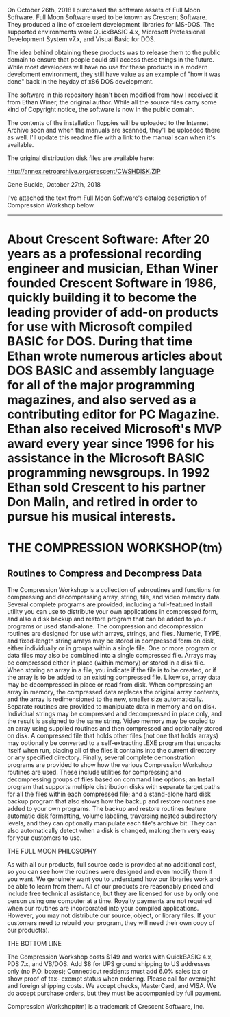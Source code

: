 On October 26th, 2018 I purchased the software assets of Full Moon Software.
Full Moon Software used to be known as Crescent Software.  They produced a line
of excellent development libraries for MS-DOS.  The supported environments were
QuickBASIC 4.x, Microsoft Professional Development System v7.x, and Visual 
Basic for DOS.

The idea behind obtaining these products was to release them to the public
domain to ensure that people could still access these things in the future.
While most developers will have no use for these products in a modern 
develoment environment, they still have value as an example of "how it was 
done" back in the heyday of x86 DOS development. 

The software in this repository hasn't been modified from how I received it 
from Ethan Winer, the original author.  While all the source files carry some 
kind of Copyright notice, the software is now in the public domain.

The contents of the installation floppies will be uploaded to the Internet
Archive soon and when the manuals are scanned, they'll be uploaded there
as well.  I'll update this readme file with a link to the manual scan when
it's available.

The original distribution disk files are available here:

http://annex.retroarchive.org/crescent/CWSHDISK.ZIP


Gene Buckle, October 27th, 2018

I've attached the text from Full Moon Software's catalog description of 
Compression Workshop below.

-------------------------------------------------------------------------------
About Crescent Software:
After 20 years as a professional recording engineer and musician, Ethan
Winer founded Crescent Software in 1986, quickly building it to become the
leading provider of add-on products for use with Microsoft compiled BASIC
for DOS. During that time Ethan wrote numerous articles about DOS BASIC and
assembly language for all of the major programming magazines, and also
served as a contributing editor for PC Magazine. Ethan also received
Microsoft's MVP award every year since 1996 for his assistance in the
Microsoft BASIC programming newsgroups. In 1992 Ethan sold Crescent to his
partner Don Malin, and retired in order to pursue his musical interests.
=============================================================================

THE COMPRESSION WORKSHOP(tm)
============================

Routines to Compress and Decompress Data
----------------------------------------

The Compression Workshop is a collection of subroutines and functions for 
compressing and decompressing array, string, file, and video memory data. 
Several complete programs are provided, including a full-featured Install 
utility you can use to distribute your own applications in compressed form, 
and also a disk backup and restore program that can be added to your programs 
or used stand-alone.
     The compression and decompression routines are designed for use with 
arrays, strings, and files. Numeric, TYPE, and fixed-length string arrays may 
be stored in compressed form on disk, either individually or in groups within 
a single file. One or more program or data files may also be combined into a 
single compressed file. Arrays may be compressed either in place (within 
memory) or stored in a disk file. When storing an array in a file, you 
indicate if the file is to be created, or if the array is to be added to an 
existing compressed file. Likewise, array data may be decompressed in place or 
read from disk. When compressing an array in memory, the compressed data 
replaces the original array contents, and the array is redimensioned to the 
new, smaller size automatically.
     Separate routines are provided to manipulate data in memory and on disk. 
Individual strings may be compressed and decompressed in place only, and the 
result is assigned to the same string. Video memory may be copied to an array 
using supplied routines and then compressed and optionally stored on disk. A 
compressed file that holds other files (not one that holds arrays) may 
optionally be converted to a self-extracting .EXE program that unpacks itself 
when run, placing all of the files it contains into the current directory or 
any specified directory.
     Finally, several complete demonstration programs are provided to show how 
the various Compression Workshop routines are used. These include utilities 
for compressing and decompressing groups of files based on command line 
options; an Install program that supports multiple distribution disks with 
separate target paths for all the files within each compressed file; and a 
stand-alone hard disk backup program that also shows how the backup and 
restore routines are added to your own programs. The backup and restore 
routines feature automatic disk formatting, volume labeling, traversing nested 
subdirectory levels, and they can optionally manipulate each file's archive 
bit. They can also automatically detect when a disk is changed, making them 
very easy for your customers to use.

THE FULL MOON PHILOSOPHY

As with all our products, full source code is provided at no additional cost, 
so you can see how the routines were designed and even modify them if you 
want. We genuinely want you to understand how our libraries work and be able 
to learn from them. All of our products are reasonably priced and include free 
technical assistance, but they are licensed for use by only one person using 
one computer at a time. Royalty payments are not required when our routines 
are incorporated into your compiled applications. However, you may not 
distribute our source, object, or library files. If your customers need to 
rebuild your program, they will need their own copy of our product(s).

THE BOTTOM LINE

The Compression Workshop costs $149 and works with QuickBASIC 4.x, PDS 7.x, 
and VB/DOS. Add $8 for UPS ground shipping to US addresses only (no P.O. 
boxes); Connecticut residents must add 6.0% sales tax or show proof of tax-
exempt status when ordering. Please call for overnight and foreign shipping 
costs. We accept checks, MasterCard, and VISA. We do accept purchase orders, 
but they must be accompanied by full payment.

Compression Workshop(tm) is a trademark of Crescent Software, Inc.
